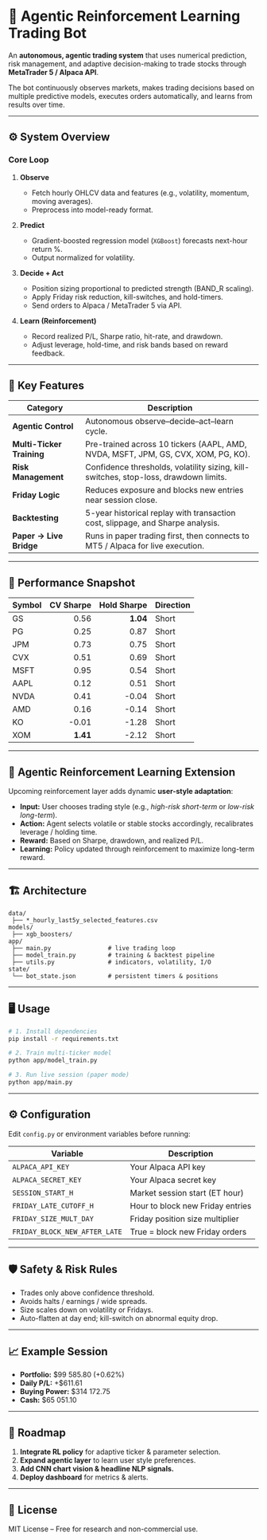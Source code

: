 # 🧠 Agentic Reinforcement Learning Trading Bot

An **autonomous, agentic trading system** that uses numerical prediction, risk management, and adaptive decision-making to trade stocks through **MetaTrader 5 / Alpaca API**.

The bot continuously observes markets, makes trading decisions based on multiple predictive models, executes orders automatically, and learns from results over time.

---

## ⚙️ System Overview

### Core Loop
1. **Observe**
   - Fetch hourly OHLCV data and features (e.g., volatility, momentum, moving averages).
   - Preprocess into model-ready format.

2. **Predict**
   - Gradient-boosted regression model (`XGBoost`) forecasts next-hour return %.
   - Output normalized for volatility.

3. **Decide + Act**
   - Position sizing proportional to predicted strength (BAND_R scaling).
   - Apply Friday risk reduction, kill-switches, and hold-timers.
   - Send orders to Alpaca / MetaTrader 5 via API.

4. **Learn (Reinforcement)**
   - Record realized P/L, Sharpe ratio, hit-rate, and drawdown.
   - Adjust leverage, hold-time, and risk bands based on reward feedback.

---

## 🧩 Key Features

| Category | Description |
|-----------|-------------|
| **Agentic Control** | Autonomous observe–decide–act–learn cycle. |
| **Multi-Ticker Training** | Pre-trained across 10 tickers (AAPL, AMD, NVDA, MSFT, JPM, GS, CVX, XOM, PG, KO). |
| **Risk Management** | Confidence thresholds, volatility sizing, kill-switches, stop-loss, drawdown limits. |
| **Friday Logic** | Reduces exposure and blocks new entries near session close. |
| **Backtesting** | 5-year historical replay with transaction cost, slippage, and Sharpe analysis. |
| **Paper → Live Bridge** | Runs in paper trading first, then connects to MT5 / Alpaca for live execution. |

---

## 🧮 Performance Snapshot

| Symbol | CV Sharpe | Hold Sharpe | Direction |
|:-------|-----------:|------------:|:----------|
| GS | 0.56 | **1.04** | Short |
| PG | 0.25 | 0.87 | Short |
| JPM | 0.73 | 0.75 | Short |
| CVX | 0.51 | 0.69 | Short |
| MSFT | 0.95 | 0.54 | Short |
| AAPL | 0.12 | 0.51 | Short |
| NVDA | 0.41 | -0.04 | Short |
| AMD | 0.16 | -0.14 | Short |
| KO | -0.01 | -1.28 | Short |
| XOM | **1.41** | -2.12 | Short |

---

## 🧠 Agentic Reinforcement Learning Extension

Upcoming reinforcement layer adds dynamic **user-style adaptation**:

- **Input:** User chooses trading style (e.g., *high-risk short-term* or *low-risk long-term*).
- **Action:** Agent selects volatile or stable stocks accordingly, recalibrates leverage / holding time.
- **Reward:** Based on Sharpe, drawdown, and realized P/L.
- **Learning:** Policy updated through reinforcement to maximize long-term reward.

---

## 🏗️ Architecture

```
data/
 ├── *_hourly_last5y_selected_features.csv
models/
 ├── xgb_boosters/
app/
 ├── main.py                # live trading loop
 ├── model_train.py         # training & backtest pipeline
 ├── utils.py               # indicators, volatility, I/O
state/
 └── bot_state.json         # persistent timers & positions
```

---

## 🖥️ Usage

```bash
# 1. Install dependencies
pip install -r requirements.txt

# 2. Train multi-ticker model
python app/model_train.py

# 3. Run live session (paper mode)
python app/main.py
```

---

## ⚙️ Configuration

Edit `config.py` or environment variables before running:

| Variable | Description |
|-----------|-------------|
| `ALPACA_API_KEY` | Your Alpaca API key |
| `ALPACA_SECRET_KEY` | Your Alpaca secret key |
| `SESSION_START_H` | Market session start (ET hour) |
| `FRIDAY_LATE_CUTOFF_H` | Hour to block new Friday entries |
| `FRIDAY_SIZE_MULT_DAY` | Friday position size multiplier |
| `FRIDAY_BLOCK_NEW_AFTER_LATE` | True = block new Friday orders |

---

## 🛡️ Safety & Risk Rules

- Trades only above confidence threshold.
- Avoids halts / earnings / wide spreads.
- Size scales down on volatility or Fridays.
- Auto-flatten at day end; kill-switch on abnormal equity drop.

---

## 📈 Example Session

- **Portfolio:** $99 585.80  (+0.62%)
- **Daily P/L:** +$611.61
- **Buying Power:** $314 172.75
- **Cash:** $65 051.10

---

## 📅 Roadmap

1. **Integrate RL policy** for adaptive ticker & parameter selection.
2. **Expand agentic layer** to learn user style preferences.
3. **Add CNN chart vision & headline NLP signals.**
4. **Deploy dashboard** for metrics & alerts.

---

## 📜 License
MIT License – Free for research and non-commercial use.
